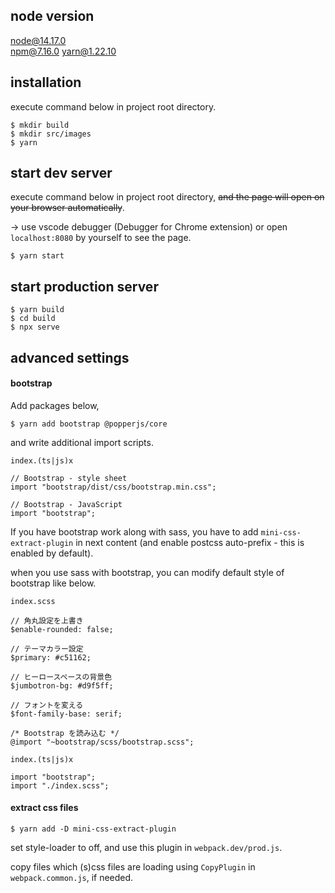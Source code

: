 ## node version

node@14.17.0  
npm@7.16.0
yarn@1.22.10

## installation

execute command below in project root directory.

```
$ mkdir build
$ mkdir src/images
$ yarn
```

## start dev server

execute command below in project root directory, ~~and the page will open on your browser automatically~~.

-> use vscode debugger (Debugger for Chrome extension) or open `localhost:8080` by yourself to see the page.

```
$ yarn start
```

## start production server

```
$ yarn build
$ cd build
$ npx serve
```

## advanced settings

#### bootstrap

Add packages below,

```
$ yarn add bootstrap @popperjs/core
```

and write additional import scripts.

`index.(ts|js)x`

```
// Bootstrap - style sheet
import "bootstrap/dist/css/bootstrap.min.css";

// Bootstrap - JavaScript
import "bootstrap";
```

If you have bootstrap work along with sass, you have to add `mini-css-extract-plugin` in next content (and enable postcss auto-prefix - this is enabled by default).

when you use sass with bootstrap, you can modify default style of bootstrap like below.

`index.scss`

```
// 角丸設定を上書き
$enable-rounded: false;

// テーマカラー設定
$primary: #c51162;

// ヒーロースペースの背景色
$jumbotron-bg: #d9f5ff;

// フォントを変える
$font-family-base: serif;

/* Bootstrap を読み込む */
@import "~bootstrap/scss/bootstrap.scss";
```

`index.(ts|js)x`

```
import "bootstrap";
import "./index.scss";
```

#### extract css files

```
$ yarn add -D mini-css-extract-plugin
```

set style-loader to off, and use this plugin in `webpack.dev/prod.js`.

copy files which (s)css files are loading using `CopyPlugin` in `webpack.common.js`, if needed.
